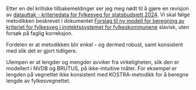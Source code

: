 Etter en del kritiske tilbakemeldinger ser jeg meg nødt til å gjøre en revisjon av [datauttak - kriteriedata for fylkesveg for statsbudsjett 2024](https://github.com/LtGlahn/statsbudsjett-fylkesveg2024). Vi skal følge metodikken beskrevet i dokumentet   [Forslag til ny modell for beregning av kriteriet for fylkesveg i inntektssystemet for 
fylkeskommunene](https://www.regjeringen.no/contentassets/e8645ebe0e02470da89253caef0addba/rapport-forenklet-modell-til-kriteriet-for-utgiftsbehov-ti1405835.pdf) slavisk, uten forsøk på faglig korreksjon. 

Fordelen er at metodikken blir enkel - og dermed robust, samt konsistent med slik det er gjort tidligere. 

Ulempen er at lengder og mengder avviker fra virkeligheten, slik den er modellert i NVDB og BRUTUS, på ikke-intuitive måter. For eksempel er lengden på vegnettet ikke konsistent med KOSTRA-metodikk for å beregne lengde av fylkesvegnettet. 


